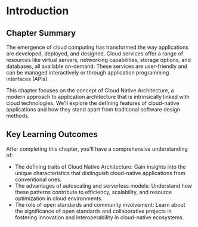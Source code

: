 # Introduction

## Chapter Summary

The emergence of cloud computing has transformed the way applications are developed, deployed, and designed. Cloud services offer a range of resources like virtual servers, networking capabilities, storage options, and databases, all available on-demand. These services are user-friendly and can be managed interactively or through application programming interfaces (APIs).

This chapter focuses on the concept of Cloud Native Architecture, a modern approach to application architecture that is intrinsically linked with cloud technologies. We'll explore the defining features of cloud-native applications and how they stand apart from traditional software design methods.

## Key Learning Outcomes

After completing this chapter, you'll have a comprehensive understanding of:

- The defining traits of Cloud Native Architecture: Gain insights into the unique characteristics that distinguish cloud-native applications from conventional ones.
- The advantages of autoscaling and serverless models: Understand how these patterns contribute to efficiency, scalability, and resource optimization in cloud environments.
- The role of open standards and community involvement: Learn about the significance of open standards and collaborative projects in fostering innovation and interoperability in cloud-native ecosystems.